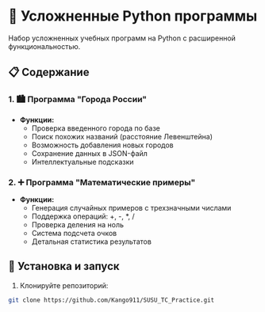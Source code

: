 # 🐍 Усложненные Python программы

Набор усложненных учебных программ на Python с расширенной функциональностью.

## 📋 Содержание

### 1. 🏙️ Программа "Города России"
- **Функции:**
  - Проверка введенного города по базе
  - Поиск похожих названий (расстояние Левенштейна)
  - Возможность добавления новых городов
  - Сохранение данных в JSON-файл
  - Интеллектуальные подсказки

### 2. ➕ Программа "Математические примеры"
- **Функции:**
  - Генерация случайных примеров с трехзначными числами
  - Поддержка операций: +, -, *, /
  - Проверка деления на ноль
  - Система подсчета очков
  - Детальная статистика результатов

## 🚀 Установка и запуск

1. Клонируйте репозиторий:
```bash
git clone https://github.com/Kango911/SUSU_TC_Practice.git